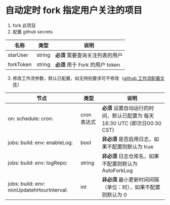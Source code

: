 # 自动定时 fork 指定用户关注的项目

1. fork 此项目
2. 配置 github secrets

| 名称      | 类型   | 说明                            |
| --------- | ------ | ------------------------------- |
| starUser  | string | **必须** 需要查询关注列表的用户 |
| forkToken | string | **必须** 用于 Fork 的用户 token |

3. 修改工作流参数，默认已配置，如无特别要求可不修改（[github 工作流配置文件](./.github/workflows/auto_fork.yml)）

| 节点                                      | 类型        | 说明                                                         |
| ----------------------------------------- | ----------- | ------------------------------------------------------------ |
| on: schedule: cron:                       | cron 表达式 | **必须** 设置自动运行的时间，默认已配置为 每天16:30 UTC (即次日00:30 CST) |
| jobs: build: env: enableLog:              | bool        | **非必须** 是否启用日志，如果不配置则默认为 true             |
| jobs: build: env: logRepo:                | string      | **非必须** 日志仓库名，如果不配置则默认为 AutoForkLog        |
| jobs: build: env: minUpdatehHourInterval: | int         | **非必须** 最小更新时间间隔（单位：时），如果不配置则默认为 0 |



